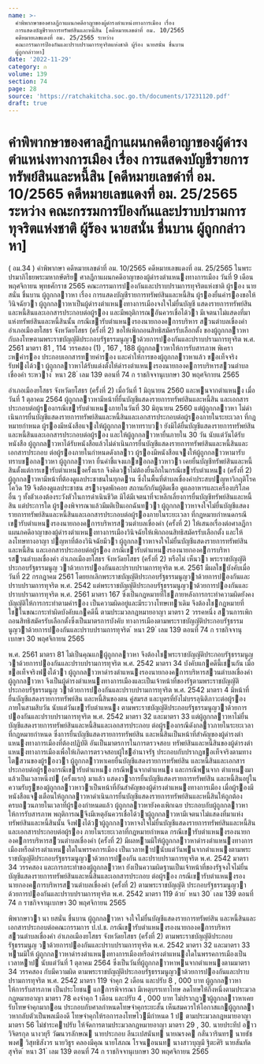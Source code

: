 ```yaml
---
name: >-
  คำพิพากษาของศาลฎีกาแผนกคดีอาญาของผู้ดำรงตำแหน่งทางการเมือง เรื่อง
  การแสดงบัญชีรายการทรัพย์สินและหนี้สิน [คดีหมายเลขดำที่ อม. 10/2565
  คดีหมายเลขแดงที่ อม. 25/2565 ระหว่าง
  คณะกรรมการป้องกันและปราบปรามการทุจริตแห่งชาติ ผู้ร้อง นายสนั่น ชื่นบาน
  ผู้ถูกกล่าวหา]
date: '2022-11-29'
category: ก
volume: 139
section: 74
page: 28
source: 'https://ratchakitcha.soc.go.th/documents/17231120.pdf'
draft: true
---
```


# คำพิพากษาของศาลฎีกาแผนกคดีอาญาของผู้ดำรงตำแหน่งทางการเมือง เรื่อง การแสดงบัญชีรายการทรัพย์สินและหนี้สิน [คดีหมายเลขดำที่ อม. 10/2565 คดีหมายเลขแดงที่ อม. 25/2565 ระหว่าง คณะกรรมการป้องกันและปราบปรามการทุจริตแห่งชาติ ผู้ร้อง นายสนั่น ชื่นบาน ผู้ถูกกล่าวหา]

( อม.34 ) คําพิพากษา คดีหมายเลขดําที่ อม. 10/2565 คดีหมายเลขแดงที่ อม. 25/2565 ในพระปรมาภิไธยพระมหากษัตริย ศาลฎีกาแผนกคดีอาญาของผู้ดํารงตําแหนงทางการเมือง วันที่ 9 เดือน พฤศจิกายน พุทธศักราช 2565 คณะกรรมการปองกันและปราบปรามการทุจริตแห่งชาติ ผู้รอง นายสนั่น ชื่นบาน ผู้ถูกกลาวหา เรื่อง การแสดงบัญชีรายการทรัพย์สินและหนี้สิน ผู้รองยื่นคํารองขอให้วินิจฉัยวา ผู้ถูกกลาวหาเป็นผู้ดํารงตําแหนงทางการเมืองจงใจไม่ยื่นบัญชี แสดงรายการทรัพย์สินและหนี้สินและเอกสารประกอบต่อผู้รอง และมีพฤติการณอันควรเชื่อได้วา มีเจตนาไม่แสดงที่มาแห่งทรัพย์สินและหนี้สินนั้น กรณีเขารับตําแหนงรองนายกองคการบริหาร สวนตําบลเขื่องคํา อําเภอเมืองยโสธร จังหวัดยโสธร (ครั้งที่ 2) ขอให้เพิกถอนสิทธิสมัครรับเลือกตั้ง ของผู้ถูกกลาวหา กับลงโทษตามพระราชบัญญัติประกอบรัฐธรรมนูญวาด้วยการปองกันและปราบปรามการทุจริต พ.ศ. 2561 มาตรา 81 , 114 วรรคสอง (1) , 167 , 188 ผู้ถูกกลาวหาให้การรับสารภาพ พิเคราะหคํารอง ประกอบเอกสารทายคํารอง และคําให้การของผู้ถูกกลาวหาแล้ว ขอเท็จจริง รับฟงได้วา ผู้ถูกกลาวหาได้รับแต่งตั้งให้ดํารงตําแหนงรองนายกองคการบริหารสวนตําบลเขื่องคํา ระหวาง ้ หนา 28 ่ เลม 139 ตอนที่ 74 ก ราชกิจจานุเบกษา 30 พฤศจิกายน 2565

อําเภอเมืองยโสธร จังหวัดยโสธร (ครั้งที่ 2) เมื่อวันที่ 1 มิถุนายน 2560 และพนจากตําแหนง เมื่อวันที่ 1 ตุลาคม 2564 ผู้ถูกกลาวหามีหน้าที่ยื่นบัญชีแสดงรายการทรัพย์สินและหนี้สิน และเอกสารประกอบต่อผู้รองกรณีเขารับตําแหนงภายในวันที่ 30 มิถุนายน 2560 แต่ผู้ถูกกลาวหา ไม่ดําเนินการยื่นบัญชีแสดงรายการทรัพย์สินและหนี้สินและเอกสารประกอบต่อผู้รองภายในระยะเวลา ที่กฎหมายกําหนด ผู้รองมีหนังสือแจงให้ผู้ถูกกลาวหาทราบวา ยังมิได้ยื่นบัญชีแสดงรายการทรัพย์สิน และหนี้สินและเอกสารประกอบต่อผู้รอง และให้ผู้ถูกกลาวหายื่นภายใน 30 วัน นับแต่วันได้รับหนังสือ ผู้ถูกกลาวหาได้รับหนังสือแล้วไม่ดําเนินการยื่นบัญชีแสดงรายการทรัพย์สินและหนี้สินและเอกสารประกอบ ต่อผู้รองภายในกําหนดดังกลาว ผู้รองมีหนังสือแจงให้ผู้ถูกกลาวหามารับทราบขอกลาวหา ผู้ถูกกลาวหา ยื่นคําชี้แจงแกขอกลาวหาวา เคยยื่นบัญชีทรัพย์สินและหนี้สินตั้งแต่การเขารับตําแหนงครั้งแรก จึงคิดวาไม่ต้องยื่นอีกในกรณีเขารับตําแหนง (ครั้งที่ 2) ผู้ถูกกลาวหามีหน้าที่ต้องดูแลประชาชนในทุกดาน ซึ่งในพื้นที่ตําบลเขื่องคําประสบปญหาวิกฤติโรคโควิด 19 จึงต้องดูแลประชาชน สรางจุดพักคอย สถานกักกันผู้ติดเชื้อ ดูแลอาหารและเครื่องบริโภคอื่น ๆ ทั้งตัวเองต้องระวังตัวในการดําเนินชีวิต มิได้มีเจตนาที่จะหลีกเลี่ยงการยื่นบัญชีทรัพย์สินและหนี้สิน แต่ประการใด ผู้รองพิจารณาแล้วมีมติเป็นเอกฉันทวา ผู้ถูกกลาวหาจงใจไม่ยื่นบัญชีแสดงรายการทรัพย์สินและหนี้สินและเอกสารประกอบต่อผู้รองภายในระยะเวลา ที่กฎหมายกําหนดกรณีเขารับตําแหนงรองนายกองคการบริหารสวนตําบลเขื่องคํา (ครั้งที่ 2) ให้เสนอเรื่องต่อศาลฎีกาแผนกคดีอาญาของผู้ดํารงตําแหนงทางการเมืองวินิจฉัยให้เพิกถอนสิทธิสมัครรับเลือกตั้ง และให้ลงโทษทางอาญา ปญหาที่ต้องวินิจฉัยมีวา ผู้ถูกกลาวหาจงใจไม่ยื่นบัญชีแสดงรายการทรัพย์สินและหนี้สิน และเอกสารประกอบต่อผู้รอง กรณีเขารับตําแหนงรองนายกองคการบริหารสวนตําบลเขื่องคํา อําเภอเมืองยโสธร จังหวัดยโสธร (ครั้งที่ 2) หรือไม่ เห็นวา พระราชบัญญัติประกอบรัฐธรรมนูญ วาด้วยการปองกันและปราบปรามการทุจริต พ.ศ. 2561 มีผลใชบังคับเมื่อวันที่ 22 กรกฎาคม 2561 โดยยกเลิกพระราชบัญญัติประกอบรัฐธรรมนูญวาด้วยการปองกันและปราบปรามการทุจริต พ.ศ. 2542 แต่พระราชบัญญัติประกอบรัฐธรรมนูญวาด้วยการปองกันและปราบปรามการทุจริต พ.ศ. 2561 มาตรา 167 ซึ่งเป็นกฎหมายที่ใชภายหลังการกระทําความผิดยังคงบัญญัติให้การกระทําตามคํารอง เป็นความผิดอยู่และมีระวางโทษเทาเดิม จึงต้องใชกฎหมายที่ใชในขณะกระทําผิดบังคับแกคดีนี้ ตามประมวลกฎหมายอาญา มาตรา 2 วรรคหนึ่ง สวนการเพิกถอนสิทธิสมัครรับเลือกตั้งซึ่งเป็นมาตรการบังคับ ทางการเมืองตามพระราชบัญญัติประกอบรัฐธรรมนูญวาด้วยการปองกันและปราบปรามการทุจริต ้ หนา 29 ่ เลม 139 ตอนที่ 74 ก ราชกิจจานุเบกษา 30 พฤศจิกายน 2565

พ.ศ. 2561 มาตรา 81 ไม่เป็นคุณแกผู้ถูกกลาวหา จึงต้องใชพระราชบัญญัติประกอบรัฐธรรมนูญ วาด้วยการปองกันและปราบปรามการทุจริต พ.ศ. 2542 มาตรา 34 บังคับแกคดีนี้เชนกัน เมื่อขอเท็จจริงฟงได้วา ผู้ถูกกลาวหาดํารงตําแหนงรองนายกองคการบริหารสวนตําบลเขื่องคํา ผู้ถูกกลาวหา จึงเป็นผู้ดํารงตําแหนงทางการเมืองและเป็นเจ้าหน้าที่ของรัฐตามพระราชบัญญัติประกอบรัฐธรรมนูญ วาด้วยการปองกันและปราบปรามการทุจริต พ.ศ. 2542 มาตรา 4 มีหน้าที่ยื่นบัญชีแสดงรายการทรัพย์สิน และหนี้สินของตน คู่สมรส และบุตรที่ยังไม่บรรลุนิติภาวะต่อผู้รองภายในสามสิบวัน นับแต่วันเขารับตําแหนง ตามพระราชบัญญัติประกอบรัฐธรรมนูญวาด้วยการปองกันและปราบปรามการทุจริต พ.ศ. 2542 มาตรา 32 และมาตรา 33 แต่ผู้ถูกกลาวหาไม่ยื่นบัญชีแสดงรายการทรัพย์สินและหนี้สินและเอกสารประกอบ ต่อผู้รองกรณีดังกลาวภายในระยะเวลาที่กฎหมายกําหนด ซึ่งการยื่นบัญชีแสดงรายการทรัพย์สิน และหนี้สินเป็นหน้าที่สําคัญของผู้ดํารงตําแหนงทางการเมืองที่ต้องปฏิบัติ อันเป็นมาตรการในการตรวจสอบ ทรัพย์สินและหนี้สินของผู้ดํารงตําแหนงทางการเมืองเพื่อให้เกิดการตรวจสอบผู้ใชอํานาจรัฐ ประกอบกับปรากฏขอเท็จจริงตามทางไตสวนของผู้รองวา ผู้ถูกกลาวหาเคยยื่นบัญชีแสดงรายการทรัพย์สิน และหนี้สินและเอกสารประกอบต่อผู้รองกรณีเขารับตําแหนง กรณีพนจากตําแหนง และกรณีพนจาก ตําแหนงมาแล้วเป็นเวลาหนึ่งป (ครั้งแรก) มาแล้ว แสดงวาการยื่นบัญชีแสดงรายการทรัพย์สิน และหนี้สินอยู่ในความรับรูของผู้ถูกกลาวหาวาเป็นหน้าที่อันสําคัญของผู้ดํารงตําแหนงทางการเมือง เมื่อผู้รองมีหนังสือแจงเตือนให้ถูกกลาวหาดําเนินการยื่นบัญชีแสดงรายการทรัพย์สินและหนี้สินให้ถูกต้อง ครบถวนภายในเวลาที่ผู้รองกําหนดแล้ว ผู้ถูกกลาวหายังคงเพิกเฉย ประกอบกับผู้ถูกกลาวหาให้การรับสารภาพ พฤติการณจึงมีเหตุอันควรเชื่อได้วาผู้ถูกกลาวหามีเจตนาไม่แสดงที่มาแห่งทรัพย์สินและหนี้สินนั้น จึงฟงได้วาผู้ถูกกลาวหาจงใจไม่ยื่นบัญชีแสดงรายการทรัพย์สินและหนี้สินและเอกสารประกอบต่อผู้รอง ภายในระยะเวลาที่กฎหมายกําหนด กรณีเขารับตําแหนงรองนายกองคการบริหารสวนตําบลเขื่องคํา (ครั้งที่ 2) มีผลหามมิให้ผู้ถูกกลาวหาดํารงตําแหนงทางการเมืองหรือดํารงตําแหนงใดในพรรคการเมือง เป็นเวลาหาปนับแต่วันพนจากตําแหนงตามพระราชบัญญัติประกอบรัฐธรรมนูญวาด้วยการปองกัน และปราบปรามการทุจริต พ.ศ. 2542 มาตรา 34 วรรคสอง และการกระทําของผู้ถูกกลาวหา ยังเป็นความผิดฐานเป็นเจ้าหน้าที่ของรัฐจงใจไม่ยื่นบัญชีแสดงรายการทรัพย์สินและหนี้สินและเอกสารประกอบ ต่อผู้รอง กรณีเขารับตําแหนงรองนายกองคการบริหารสวนตําบลเขื่องคํา (ครั้งที่ 2) ตามพระราชบัญญัติ ประกอบรัฐธรรมนูญวาด้วยการปองกันและปราบปรามการทุจริต พ.ศ. 2542 มาตรา 119 ด้วย ้ หนา 30 ่ เลม 139 ตอนที่ 74 ก ราชกิจจานุเบกษา 30 พฤศจิกายน 2565

พิพากษาวา นา ยสนั่น ชื่นบาน ผู้ถูกกลาวหา จงใจไม่ยื่นบัญชีแสดงรายการทรัพย์สิน และหนี้สินและเอกสารประกอบต่อคณะกรรมการ ป.ป.ช. กรณีเขารับตําแหนงรองนายกองคการบริหาร สวนตําบลเขื่องคํา อําเภอเมืองยโสธร จังหวัดยโสธร (ครั้งที่ 2) ตามพระราชบัญญัติประกอบรัฐธรรมนูญ วาด้วยการปองกันและปราบปรามการทุจริต พ.ศ. 2542 มาตรา 32 และมาตรา 33 หามมิให้ ผู้ถูกกลาวหาดํารงตําแหนงทางการเมืองหรือดํารงตําแหนงใดในพรรคการเมืองเป็นเวลาหาป นับแต่วันที่ 1 ตุลาคม 2564 ซึ่งเป็นวันที่ผู้ถูกกลาวหาพนจากตําแหนงตามมาตรา 34 วรรคสอง กับมีความผิด ตามพระราชบัญญัติประกอบรัฐธรรมนูญวาด้วยการปองกันและปราบปรามการทุจริต พ.ศ. 2542 มาตรา 119 จําคุก 2 เดือน และปรับ 8 , 000 บาท ผู้ถูกกลาวหาให้การรับสารภาพ เป็นประโยชน แกการพิจารณา มีเหตุบรรเทาโทษ ลดโทษให้กึ่งหนึ่งตามประมวลกฎหมายอาญา มาตรา 78 คงจําคุก 1 เดือน และปรับ 4 , 000 บาท ไม่ปรากฏวาผู้ถูกกลาวหาเคยรับโทษจําคุกมากอน ประกอบกับศาลกําหนดโทษจําคุกระยะสั้น เห็นสมควรให้โอกาสแกผู้ถูกกลาวหากลับตัวเป็นพลเมืองดี โทษจําคุกให้รอการลงโทษไวมีกําหนด 1 ป ตามประมวลกฎหมายอาญา มาตรา 56 ไม่ชําระคาปรับ ให้จัดการตามประมวลกฎหมายอาญา มาตรา 29 , 30. นายประทีป อาววิจิตรกุล นางวยุรี วัฒนวรลักษณ นายประกอบ ลีนะเปสนันท นายณรงค กลั่นวารินทร นายธัชพงศ วิสุทธิสังวร นายวิธูร คลองมีคุณ นายโสภณ โรจนอนนท นางสาวบุญมี ฐิตะศิริ นายสันทัด สุจริต ้ หนา 31 ่ เลม 139 ตอนที่ 74 ก ราชกิจจานุเบกษา 30 พฤศจิกายน 2565
